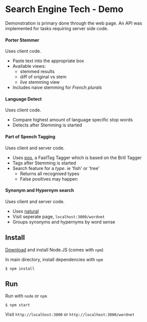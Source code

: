 # Search Engine Tech - Demo

Demonstration is primary done through the web page. An API was implemented for tasks requiring server side code.

#### Porter Stemmer
Uses client code.
  * Paste text into the appropriate box
  * Available views:
    * stemmed results
    * diff of original vs stem
    * _live_ stemming view
  * Includes naive stemming for _French plurals_

#### Language Detect
Uses client code.
  * Compare highest amount of language specific stop words
  * Detects after Stemming is started

#### Part of Speech Tagging
Uses client and server code.
  * Uses [pos](https://www.npmjs.org/package/pos), a FastTag Tagger which is based on the Brill Tagger
  * Tags after Stemming is started
  * Search feature for a _type_. ie 'fish' or 'tree'
    * Returns all recognised types
    * False positives may happen

#### Synonym and Hypernym search
Uses client and server code.
  * Uses [natural](https://www.npmjs.org/package/natural)
  * Visit seperate page, `localhost:3000/wordnet`
  * Groups synonyms and hypernyms by word sense

## Install
[Download](http://nodejs.org/download/) and install Node.JS (comes with `npm`)

In main directory, install dependencies with `npm`
```shell
$ npm install
```

## Run
Run with `node` or `npm`
```shell
$ npm start
```

Visit `http://localhost:3000` or `http://localhost:3000/wordnet`